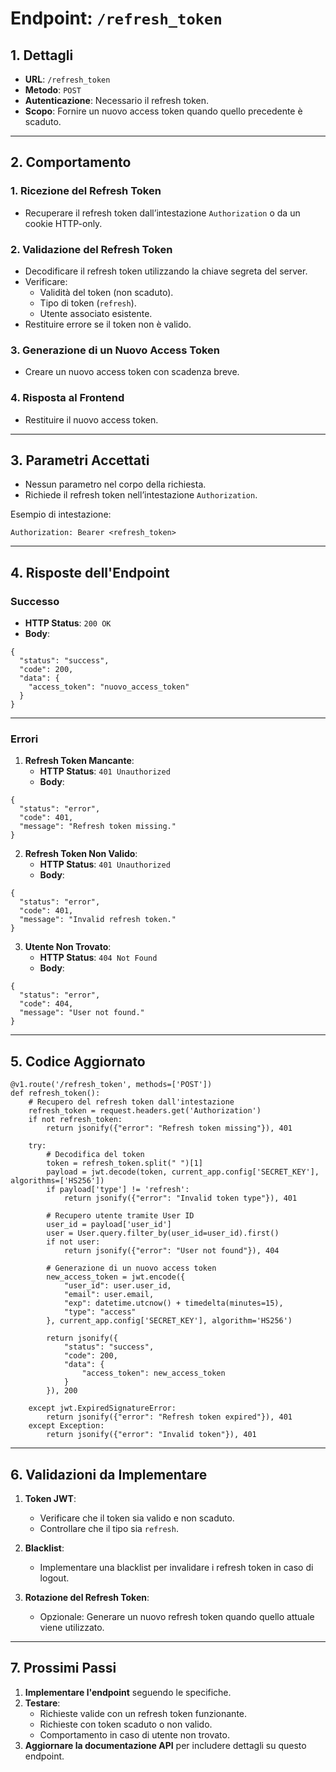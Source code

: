 # Endpoint: `/refresh_token`

## 1. Dettagli
- **URL**: `/refresh_token`
- **Metodo**: `POST`
- **Autenticazione**: Necessario il refresh token.
- **Scopo**: Fornire un nuovo access token quando quello precedente è scaduto.

---

## 2. Comportamento

### **1. Ricezione del Refresh Token**
- Recuperare il refresh token dall’intestazione `Authorization` o da un cookie HTTP-only.

### **2. Validazione del Refresh Token**
- Decodificare il refresh token utilizzando la chiave segreta del server.
- Verificare:
  - Validità del token (non scaduto).
  - Tipo di token (`refresh`).
  - Utente associato esistente.
- Restituire errore se il token non è valido.

### **3. Generazione di un Nuovo Access Token**
- Creare un nuovo access token con scadenza breve.

### **4. Risposta al Frontend**
- Restituire il nuovo access token.

---

## 3. Parametri Accettati
- Nessun parametro nel corpo della richiesta.
- Richiede il refresh token nell’intestazione `Authorization`.

Esempio di intestazione:
```
Authorization: Bearer <refresh_token>
```

---

## 4. Risposte dell'Endpoint

### Successo
- **HTTP Status**: `200 OK`
- **Body**:
```
{
  "status": "success",
  "code": 200,
  "data": {
    "access_token": "nuovo_access_token"
  }
}
```

---

### Errori
1. **Refresh Token Mancante**:
   - **HTTP Status**: `401 Unauthorized`
   - **Body**:
```
{
  "status": "error",
  "code": 401,
  "message": "Refresh token missing."
}
```
   
2. **Refresh Token Non Valido**:
   - **HTTP Status**: `401 Unauthorized`
   - **Body**:
```
{
  "status": "error",
  "code": 401,
  "message": "Invalid refresh token."
}
```

3. **Utente Non Trovato**:
   - **HTTP Status**: `404 Not Found`
   - **Body**:
```
{
  "status": "error",
  "code": 404,
  "message": "User not found."
}
```

---

## 5. Codice Aggiornato

```
@v1.route('/refresh_token', methods=['POST'])
def refresh_token():
    # Recupero del refresh token dall'intestazione
    refresh_token = request.headers.get('Authorization')
    if not refresh_token:
        return jsonify({"error": "Refresh token missing"}), 401

    try:
        # Decodifica del token
        token = refresh_token.split(" ")[1]
        payload = jwt.decode(token, current_app.config['SECRET_KEY'], algorithms=['HS256'])
        if payload['type'] != 'refresh':
            return jsonify({"error": "Invalid token type"}), 401

        # Recupero utente tramite User ID
        user_id = payload['user_id']
        user = User.query.filter_by(user_id=user_id).first()
        if not user:
            return jsonify({"error": "User not found"}), 404

        # Generazione di un nuovo access token
        new_access_token = jwt.encode({
            "user_id": user.user_id,
            "email": user.email,
            "exp": datetime.utcnow() + timedelta(minutes=15),
            "type": "access"
        }, current_app.config['SECRET_KEY'], algorithm='HS256')

        return jsonify({
            "status": "success",
            "code": 200,
            "data": {
                "access_token": new_access_token
            }
        }), 200

    except jwt.ExpiredSignatureError:
        return jsonify({"error": "Refresh token expired"}), 401
    except Exception:
        return jsonify({"error": "Invalid token"}), 401
```

---

## 6. Validazioni da Implementare

1. **Token JWT**:
   - Verificare che il token sia valido e non scaduto.
   - Controllare che il tipo sia `refresh`.

2. **Blacklist**:
   - Implementare una blacklist per invalidare i refresh token in caso di logout.

3. **Rotazione del Refresh Token**:
   - Opzionale: Generare un nuovo refresh token quando quello attuale viene utilizzato.

---

## 7. Prossimi Passi

1. **Implementare l'endpoint** seguendo le specifiche.
2. **Testare**:
   - Richieste valide con un refresh token funzionante.
   - Richieste con token scaduto o non valido.
   - Comportamento in caso di utente non trovato.
3. **Aggiornare la documentazione API** per includere dettagli su questo endpoint.
